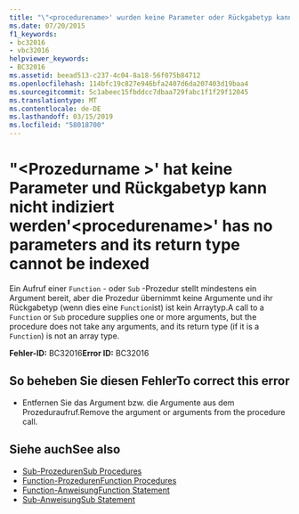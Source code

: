 ```yaml
---
title: "\"<procedurename>' wurden keine Parameter oder Rückgabetyp kann nicht indiziert werden"
ms.date: 07/20/2015
f1_keywords:
- bc32016
- vbc32016
helpviewer_keywords:
- BC32016
ms.assetid: beead513-c237-4c04-8a18-56f075b84712
ms.openlocfilehash: 114bfc19c827e946bfa2407d6da207403d19baa4
ms.sourcegitcommit: 5c1abeec15fbddcc7dbaa729fabc1f1f29f12045
ms.translationtype: MT
ms.contentlocale: de-DE
ms.lasthandoff: 03/15/2019
ms.locfileid: "58018700"
---
```

# <a name="procedurename-has-no-parameters-and-its-return-type-cannot-be-indexed"></a><span data-ttu-id="f295c-102">"\<Prozedurname >' hat keine Parameter und Rückgabetyp kann nicht indiziert werden</span><span class="sxs-lookup"><span data-stu-id="f295c-102">'\<procedurename>' has no parameters and its return type cannot be indexed</span></span>
<span data-ttu-id="f295c-103">Ein Aufruf einer `Function` - oder `Sub` -Prozedur stellt mindestens ein Argument bereit, aber die Prozedur übernimmt keine Argumente und ihr Rückgabetyp (wenn dies eine `Function`ist) ist kein Arraytyp.</span><span class="sxs-lookup"><span data-stu-id="f295c-103">A call to a `Function` or `Sub` procedure supplies one or more arguments, but the procedure does not take any arguments, and its return type (if it is a `Function`) is not an array type.</span></span>  
  
 <span data-ttu-id="f295c-104">**Fehler-ID:** BC32016</span><span class="sxs-lookup"><span data-stu-id="f295c-104">**Error ID:** BC32016</span></span>  
  
## <a name="to-correct-this-error"></a><span data-ttu-id="f295c-105">So beheben Sie diesen Fehler</span><span class="sxs-lookup"><span data-stu-id="f295c-105">To correct this error</span></span>  
  
-   <span data-ttu-id="f295c-106">Entfernen Sie das Argument bzw. die Argumente aus dem Prozeduraufruf.</span><span class="sxs-lookup"><span data-stu-id="f295c-106">Remove the argument or arguments from the procedure call.</span></span>  
  
## <a name="see-also"></a><span data-ttu-id="f295c-107">Siehe auch</span><span class="sxs-lookup"><span data-stu-id="f295c-107">See also</span></span>

- [<span data-ttu-id="f295c-108">Sub-Prozeduren</span><span class="sxs-lookup"><span data-stu-id="f295c-108">Sub Procedures</span></span>](../../visual-basic/programming-guide/language-features/procedures/sub-procedures.md)
- [<span data-ttu-id="f295c-109">Function-Prozeduren</span><span class="sxs-lookup"><span data-stu-id="f295c-109">Function Procedures</span></span>](../../visual-basic/programming-guide/language-features/procedures/function-procedures.md)
- [<span data-ttu-id="f295c-110">Function-Anweisung</span><span class="sxs-lookup"><span data-stu-id="f295c-110">Function Statement</span></span>](../../visual-basic/language-reference/statements/function-statement.md)
- [<span data-ttu-id="f295c-111">Sub-Anweisung</span><span class="sxs-lookup"><span data-stu-id="f295c-111">Sub Statement</span></span>](../../visual-basic/language-reference/statements/sub-statement.md)
